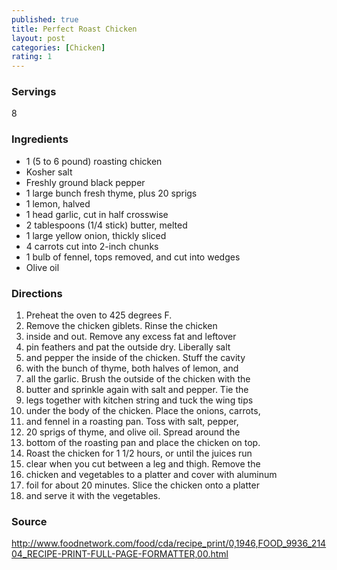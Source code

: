 ```yaml
---
published: true
title: Perfect Roast Chicken
layout: post
categories: [Chicken]
rating: 1
---
```

### Servings
8

### Ingredients
- 1 (5 to 6 pound) roasting chicken
- Kosher salt
- Freshly ground black pepper
- 1 large bunch fresh thyme, plus 20 sprigs
- 1 lemon, halved
- 1 head garlic, cut in half crosswise
- 2 tablespoons (1/4 stick) butter, melted
- 1 large yellow onion, thickly sliced
- 4 carrots cut into 2-inch chunks
- 1 bulb of fennel, tops removed, and cut into wedges
- Olive oil


### Directions
1. Preheat the oven to 425 degrees F.
2. Remove the chicken giblets. Rinse the chicken
3. inside and out. Remove any excess fat and leftover
4. pin feathers and pat the outside dry. Liberally salt
5. and pepper the inside of the chicken. Stuff the cavity
6. with the bunch of thyme, both halves of lemon, and
7. all the garlic. Brush the outside of the chicken with the
8. butter and sprinkle again with salt and pepper. Tie the
9. legs together with kitchen string and tuck the wing tips
10. under the body of the chicken. Place the onions, carrots,
11. and fennel in a roasting pan. Toss with salt, pepper,
12. 20 sprigs of thyme, and olive oil. Spread around the
13. bottom of the roasting pan and place the chicken on top.
14. Roast the chicken for 1 1/2 hours, or until the juices run
15. clear when you cut between a leg and thigh. Remove the
16. chicken and vegetables to a platter and cover with aluminum
17. foil for about 20 minutes. Slice the chicken onto a platter
18. and serve it with the vegetables.

### Source
<a href="http://www.foodnetwork.com/food/cda/recipe_print/0,1946,FOOD_9936_21404_RECIPE-PRINT-FULL-PAGE-FORMATTER,00.html" target="new">http://www.foodnetwork.com/food/cda/recipe_print/0,1946,FOOD_9936_21404_RECIPE-PRINT-FULL-PAGE-FORMATTER,00.html</a>
